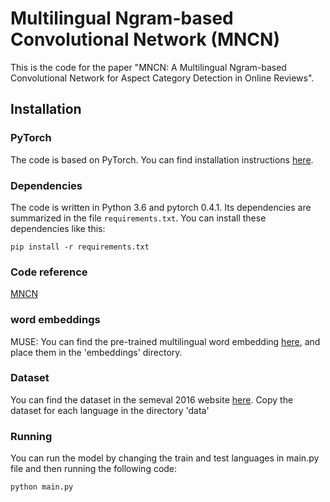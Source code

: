 # Multilingual Ngram-based Convolutional Network (MNCN)

This is the code for the paper "MNCN: A Multilingual Ngram-based Convolutional Network for Aspect Category Detection in Online Reviews".

## Installation

### PyTorch

The code is based on PyTorch. You can find installation instructions [here](http://pytorch.org/).

### Dependencies

The code is written in Python 3.6 and pytorch 0.4.1. Its dependencies are summarized in the file ```requirements.txt```. You can install these dependencies like this:

```
pip install -r requirements.txt
```

### Code reference

[MNCN](address)

### word embeddings

MUSE: You can find the pre-trained multilingual word embedding [here](https://github.com/facebookresearch/MUSE),
and place them in the 'embeddings' directory.

### Dataset

You can find the dataset in the semeval 2016 website [here](http://alt.qcri.org/semeval2016/task5/index.php?id=data-and-tools). Copy the dataset for each language in the directory 'data'

### Running
You can run the model by changing the train and test languages in main.py file and then running the following code:
```
python main.py
```
